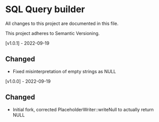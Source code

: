 # SQL Query builder

All changes to this project are documented in this file.

This project adheres to Semantic Versioning.

[v1.0.1] - 2022-09-19

## Changed

- Fixed misinterpretation of empty strings as NULL

[v1.0.0] - 2022-09-19

## Changed

- Initial fork, corrected PlaceholderWriter::writeNull to actually return NULL
